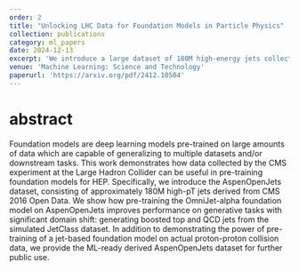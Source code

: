 ```yaml
---
order: 2
title: "Unlocking LHC Data for Foundation Models in Particle Physics"
collection: publications
category: ml_papers
date: 2024-12-13
excerpt: 'We introduce a large dataset of 180M high-energy jets collected by the CMS experiment at the Large Hadron Collider (LHC) and show how it can be used to pre-train GPT-based Foundation Models for high-energy particle physics. We demonstrate that the performance of pretrained models finetuned on smalls amount of data follow *scalling laws* while the models trained from scratch have unstable training and require much more data to match in performance.'
venue: 'Machine Learning: Science and Technology'
paperurl: 'https://arxiv.org/pdf/2412.10504'
---
```


abstract
===
Foundation models are deep learning models pre-trained on large amounts of data which are capable of generalizing to multiple datasets and/or downstream tasks. This work demonstrates how data collected by the CMS experiment at the Large Hadron Collider can be useful in pre-training foundation models for HEP. Specifically, we introduce the AspenOpenJets dataset, consisting of approximately 180M high-pT jets derived from CMS 2016 Open Data. We show how pre-training the OmniJet-alpha foundation model on AspenOpenJets improves performance on generative tasks with significant domain shift: generating boosted top and QCD jets from the simulated JetClass dataset. In addition to demonstrating the power of pre-training of a jet-based foundation model on actual proton-proton collision data, we provide the ML-ready derived AspenOpenJets dataset for further public use.